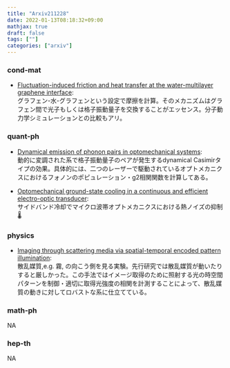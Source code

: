 ```yaml
---
title: "Arxiv211228"
date: 2022-01-13T08:18:32+09:00
mathjax: true
draft: false
tags: [""]
categories: ["arxiv"]
---
```

### cond-mat
- [Fluctuation-induced friction and heat transfer at the water-multilayer graphene interface](https://arxiv.org/abs/2112.13752):  
グラフェン-水-グラフェンという設定で摩擦を計算。そのメカニズムはグラフェン間で光子もしくは格子振動量子を交換することがエッセンス。分子動力学シミュレーションとの比較もアリ。

### quant-ph
- [Dynamical emission of phonon pairs in optomechanical systems](https://arxiv.org/abs/2112.13342):  
動的に変調された系で格子振動量子のペアが発生するdynamical Casimirタイプの効果。具体的には、二つのレーザーで駆動されているオプトメカニクスにおけるフォノンのポピュレーション・g2相関関数を計算してある。

- [Optomechanical ground-state cooling in a continuous and efficient electro-optic transducer](https://arxiv.org/abs/2112.13429):  
サイドバンド冷却でマイクロ波帯オプトメカニクスにおける熱ノイズの抑制🌡

### physics
- [Imaging through scattering media via spatial-temporal encoded pattern illumination](https://arxiv.org/abs/2112.13303):  
散乱媒質,e.g. 霧, の向こう側を見る実験。先行研究では散乱媒質が動いたりすると厳しかった。この手法ではイメージ取得のために照射する光の時空間パターンを制御・適切に取得光強度の相関を計測することによって、散乱媒質の動きに対してロバストな系に仕立てている。

### math-ph
NA

### hep-th
NA
